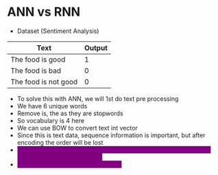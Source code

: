# ANN vs RNN

* Dataset (Sentiment Analysis)

| Text                 | Output |
| -------------------- | ------ |
| The food is good     | 1      |
| The food is bad      | 0      |
| The food is not good | 0      |

* To solve this with ANN, we will 1st do text pre processing
* We have 6 unique words&#x20;
* Remove is, the as they are stopwords
* So vocabulary is 4 here
* We can use BOW to convert text int vector
* Since this is text data, sequence information is important, but after encoding the order will be lost
* <mark style="color:purple;background-color:purple;">**Whenever we work with text data, it is always a good idea to give 1 word at a time to the network**</mark>
* <mark style="color:purple;background-color:purple;">**So for this we use will be using RNN**</mark>
